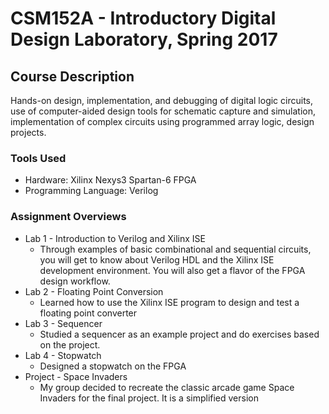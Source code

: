 # CSM152A - Introductory Digital Design Laboratory, Spring 2017 

## Course Description
Hands-on design, implementation, and debugging of digital logic circuits, use of computer-aided design tools for schematic capture and simulation, implementation of complex circuits using programmed array logic, design projects. 

### Tools Used
* Hardware: Xilinx Nexys3 Spartan-6 FPGA
* Programming Language: Verilog

### Assignment Overviews
* Lab 1 - Introduction to Verilog and Xilinx ISE
  * Through examples of basic combinational and sequential circuits, you will get to know about Verilog HDL and the Xilinx ISE development environment. You will also get a flavor of the FPGA design workflow.
* Lab 2 - Floating Point Conversion
  * Learned how to use the Xilinx ISE program to design and test a floating point converter
* Lab 3 - Sequencer
  * Studied a sequencer as an example project and do exercises based on the project. 
* Lab 4 - Stopwatch
  * Designed a stopwatch on the FPGA
* Project - Space Invaders
  * My group decided to recreate the classic arcade game Space Invaders for the final project. It is a simplified version

